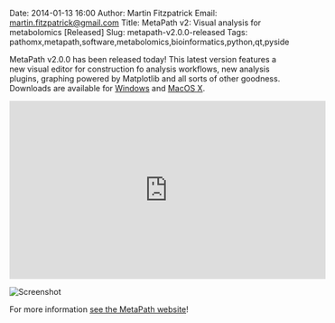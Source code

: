 Date: 2014-01-13 16:00
Author: Martin Fitzpatrick
Email: martin.fitzpatrick@gmail.com
Title: MetaPath v2: Visual analysis for metabolomics [Released]
Slug: metapath-v2.0.0-released
Tags: pathomx,metapath,software,metabolomics,bioinformatics,python,qt,pyside

MetaPath v2.0.0 has been released today! This latest version features a new visual editor for construction fo analysis workflows, new analysis plugins, graphing powered by Matplotlib and all sorts of other goodness. Downloads are available for [Windows][windows-download] and [MacOS X][mac-download].

<!-- PELICAN_END_SUMMARY -->

<iframe width="560" height="315" src="http://www.youtube.com/embed/m4wPcjslvt0" frameborder="0" allowfullscreen></iframe>

![Screenshot](/images/software/metapath/metapath-v2-visual-editor.png)

For more information [see the MetaPath website][getmetapath]!

[getmetapath]: http://pathomx.org/
[all-downloads]: http://pathomx.org/#download
[mac-download]: http://download.pathomx.org/Pathomx-latest.dmg
[windows-download]: http://download.pathomx.org/Pathomx-latest.exe
[metapath-demos]: http://pathomx.org/#demos
